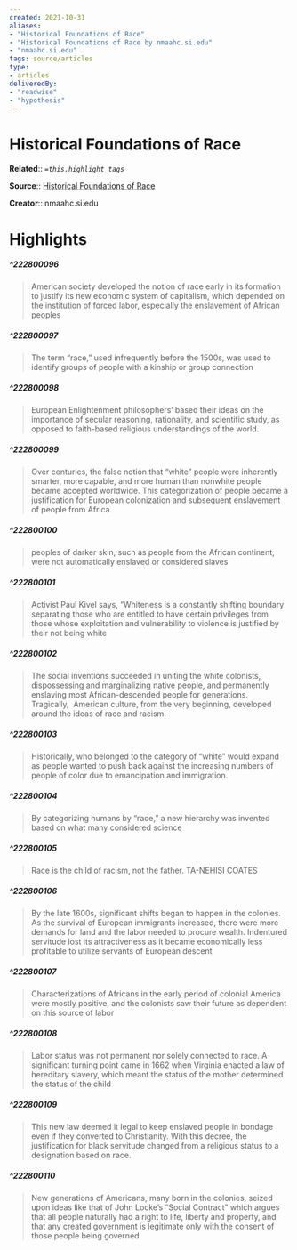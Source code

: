 ```yaml
---
created: 2021-10-31
aliases:
- "Historical Foundations of Race"
- "Historical Foundations of Race by nmaahc.si.edu"
- "nmaahc.si.edu"
tags: source/articles
type: 
- articles
deliveredBy: 
- "readwise"
- "hypothesis"
---
```

# Historical Foundations of Race

**Related**:: 
*`=this.highlight_tags`*

**Source**:: [Historical Foundations of Race](https://nmaahc.si.edu/learn/talking-about-race/topics/historical-foundations-race)

**Creator**:: nmaahc.si.edu

# Highlights
##### ^222800096
  
> American society developed the notion of race early in its formation to justify its new economic system of capitalism, which depended on the institution of forced labor, especially the enslavement of African peoples 

##### ^222800097
  
> The term “race,” used infrequently before the 1500s, was used to identify groups of people with a kinship or group connection 

##### ^222800098
  
> European Enlightenment philosophers’ based their ideas on the importance of secular reasoning, rationality, and scientific study, as opposed to faith-based religious understandings of the world. 

##### ^222800099
  
> Over centuries, the false notion that “white” people were inherently smarter, more capable, and more human than nonwhite people became accepted worldwide. This categorization of people became a justification for European colonization and subsequent enslavement of people from Africa. 

##### ^222800100
  
> peoples of darker skin, such as people from the African continent, were not automatically enslaved or considered slaves 

##### ^222800101
  
> Activist Paul Kivel says, “Whiteness is a constantly shifting boundary separating those who are entitled to have certain privileges from those whose exploitation and vulnerability to violence is justified by their not being white 

##### ^222800102
  
> The social inventions succeeded in uniting the white colonists, dispossessing and marginalizing native people, and permanently enslaving most African-descended people for generations. Tragically,  American culture, from the very beginning, developed around the ideas of race and racism. 

##### ^222800103
  
> Historically, who belonged to the category of “white” would expand as people wanted to push back against the increasing numbers of people of color due to emancipation and immigration. 

##### ^222800104
  
> By categorizing humans by “race,” a new hierarchy was invented based on what many considered science 

##### ^222800105
  
> Race is the child of racism, not the father.
> TA-NEHISI COATES 

##### ^222800106
  
> By the late 1600s, significant shifts began to happen in the colonies. As the survival of European immigrants increased, there were more demands for land and the labor needed to procure wealth. Indentured servitude lost its attractiveness as it became economically less profitable to utilize servants of European descent 

##### ^222800107
  
> Characterizations of Africans in the early period of colonial America were mostly positive, and the colonists saw their future as dependent on this source of labor 

##### ^222800108
  
> Labor status was not permanent nor solely connected to race. A significant turning point came in 1662 when Virginia enacted a law of hereditary slavery, which meant the status of the mother determined the status of the child 

##### ^222800109
  
> This new law deemed it legal to keep enslaved people in bondage even if they converted to Christianity. With this decree, the justification for black servitude changed from a religious status to a designation based on race. 

##### ^222800110
  
> New generations of Americans, many born in the colonies, seized upon ideas like that of John Locke’s “Social Contract” which argues that all people naturally had a right to life, liberty and property, and that any created government is legitimate only with the consent of those people being governed 

